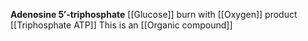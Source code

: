 **Adenosine 5′-triphosphate**
[[Glucose]] burn with [[Oxygen]]  product [[Triphosphate ATP]]
This is an [[Organic compound]]